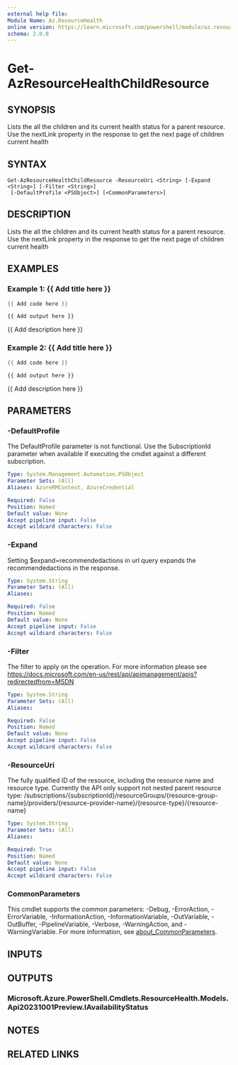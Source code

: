 ```yaml
---
external help file:
Module Name: Az.ResourceHealth
online version: https://learn.microsoft.com/powershell/module/az.resourcehealth/get-azresourcehealthchildresource
schema: 2.0.0
---
```


# Get-AzResourceHealthChildResource

## SYNOPSIS
Lists the all the children and its current health status for a parent resource.
Use the nextLink property in the response to get the next page of children current health

## SYNTAX

```
Get-AzResourceHealthChildResource -ResourceUri <String> [-Expand <String>] [-Filter <String>]
 [-DefaultProfile <PSObject>] [<CommonParameters>]
```

## DESCRIPTION
Lists the all the children and its current health status for a parent resource.
Use the nextLink property in the response to get the next page of children current health

## EXAMPLES

### Example 1: {{ Add title here }}
```powershell
{{ Add code here }}
```

```output
{{ Add output here }}
```

{{ Add description here }}

### Example 2: {{ Add title here }}
```powershell
{{ Add code here }}
```

```output
{{ Add output here }}
```

{{ Add description here }}

## PARAMETERS

### -DefaultProfile
The DefaultProfile parameter is not functional.
Use the SubscriptionId parameter when available if executing the cmdlet against a different subscription.

```yaml
Type: System.Management.Automation.PSObject
Parameter Sets: (All)
Aliases: AzureRMContext, AzureCredential

Required: False
Position: Named
Default value: None
Accept pipeline input: False
Accept wildcard characters: False
```

### -Expand
Setting $expand=recommendedactions in url query expands the recommendedactions in the response.

```yaml
Type: System.String
Parameter Sets: (All)
Aliases:

Required: False
Position: Named
Default value: None
Accept pipeline input: False
Accept wildcard characters: False
```

### -Filter
The filter to apply on the operation.
For more information please see https://docs.microsoft.com/en-us/rest/api/apimanagement/apis?redirectedfrom=MSDN

```yaml
Type: System.String
Parameter Sets: (All)
Aliases:

Required: False
Position: Named
Default value: None
Accept pipeline input: False
Accept wildcard characters: False
```

### -ResourceUri
The fully qualified ID of the resource, including the resource name and resource type.
Currently the API only support not nested parent resource type: /subscriptions/{subscriptionId}/resourceGroups/{resource-group-name}/providers/{resource-provider-name}/{resource-type}/{resource-name}

```yaml
Type: System.String
Parameter Sets: (All)
Aliases:

Required: True
Position: Named
Default value: None
Accept pipeline input: False
Accept wildcard characters: False
```

### CommonParameters
This cmdlet supports the common parameters: -Debug, -ErrorAction, -ErrorVariable, -InformationAction, -InformationVariable, -OutVariable, -OutBuffer, -PipelineVariable, -Verbose, -WarningAction, and -WarningVariable. For more information, see [about_CommonParameters](http://go.microsoft.com/fwlink/?LinkID=113216).

## INPUTS

## OUTPUTS

### Microsoft.Azure.PowerShell.Cmdlets.ResourceHealth.Models.Api20231001Preview.IAvailabilityStatus

## NOTES

## RELATED LINKS

